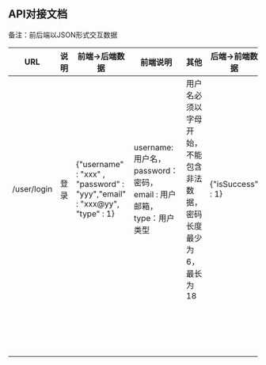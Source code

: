 





## API对接文档

备注：前后端以JSON形式交互数据

| URL         | 说明 | 前端->后端数据                                               | 前端说明                                                     | 其他                                                         | 后端->前端数据    | 后端说明                                               |
| ----------- | ---- | ------------------------------------------------------------ | ------------------------------------------------------------ | ------------------------------------------------------------ | ----------------- | ------------------------------------------------------ |
| /user/login | 登录 | {"username" : "xxx" , "password" : "yyy","email" : "xxx@yy", "type" : 1} | username:用户名，password：密码， email : 用户邮箱， type：用户类型 | 用户名必须以字母开始，不能包含非法数据，密码长度最少为6，最长为18 | {"isSuccess" : 1} | 如果是1，说明用户登录成功；如果是0，则说明用户登录失败 |
|             |      |                                                              |                                                              |                                                              |                   |                                                        |
|             |      |                                                              |                                                              |                                                              |                   |                                                        |
|             |      |                                                              |                                                              |                                                              |                   |                                                        |
|             |      |                                                              |                                                              |                                                              |                   |                                                        |
|             |      |                                                              |                                                              |                                                              |                   |                                                        |
|             |      |                                                              |                                                              |                                                              |                   |                                                        |
|             |      |                                                              |                                                              |                                                              |                   |                                                        |
|             |      |                                                              |                                                              |                                                              |                   |                                                        |
|             |      |                                                              |                                                              |                                                              |                   |                                                        |
|             |      |                                                              |                                                              |                                                              |                   |                                                        |
|             |      |                                                              |                                                              |                                                              |                   |                                                        |
|             |      |                                                              |                                                              |                                                              |                   |                                                        |
|             |      |                                                              |                                                              |                                                              |                   |                                                        |
|             |      |                                                              |                                                              |                                                              |                   |                                                        |
|             |      |                                                              |                                                              |                                                              |                   |                                                        |
|             |      |                                                              |                                                              |                                                              |                   |                                                        |
|             |      |                                                              |                                                              |                                                              |                   |                                                        |
|             |      |                                                              |                                                              |                                                              |                   |                                                        |

